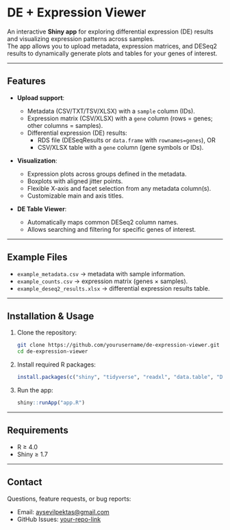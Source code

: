 # DE + Expression Viewer

An interactive **Shiny app** for exploring differential expression (DE) results and visualizing expression patterns across samples.  
The app allows you to upload metadata, expression matrices, and DESeq2 results to dynamically generate plots and tables for your genes of interest.  

---

## Features
- **Upload support**:
  - Metadata (CSV/TXT/TSV/XLSX) with a `sample` column (IDs).
  - Expression matrix (CSV/XLSX) with a `gene` column (rows = genes; other columns = samples).
  - Differential expression (DE) results:  
    - RDS file (DESeqResults or `data.frame` with `rownames=genes`), OR  
    - CSV/XLSX table with a `gene` column (gene symbols or IDs).  

- **Visualization**:
  - Expression plots across groups defined in the metadata.  
  - Boxplots with aligned jitter points.  
  - Flexible X-axis and facet selection from any metadata column(s).  
  - Customizable main and axis titles.  

- **DE Table Viewer**:
  - Automatically maps common DESeq2 column names.  
  - Allows searching and filtering for specific genes of interest.  

---

## Example Files
- `example_metadata.csv` → metadata with sample information.  
- `example_counts.csv` → expression matrix (genes × samples).  
- `example_deseq2_results.xlsx` → differential expression results table.  

---

## Installation & Usage
1. Clone the repository:
   ```bash
   git clone https://github.com/yourusername/de-expression-viewer.git
   cd de-expression-viewer
   ```

2. Install required R packages:
   ```r
   install.packages(c("shiny", "tidyverse", "readxl", "data.table", "DT"))
   ```

3. Run the app:
   ```r
   shiny::runApp("app.R")
   ```

---

## Requirements
- R ≥ 4.0  
- Shiny ≥ 1.7    

---

## Contact
Questions, feature requests, or bug reports:  
- Email: [aysevilpektas@gmail.com](mailto:aysevilpektas@gmail.com)  
- GitHub Issues: [your-repo-link](https://github.com/aysevllpkts)  


